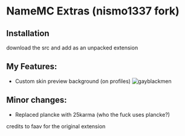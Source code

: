 # NameMC Extras (nismo1337 fork)

## Installation
download the src and add as an unpacked extension

## My Features:
- Custom skin preview background (on profiles)
  ![gayblackmen](https://i.ibb.co/5sS2vh1/image.png)


## Minor changes:
- Replaced plancke with 25karma (who the fuck uses plancke?)

credits to faav for the original extension
